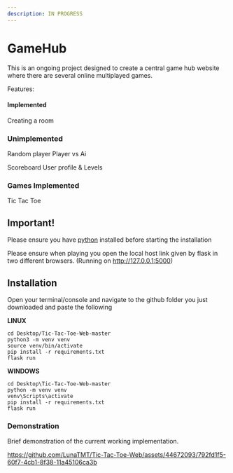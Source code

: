 ```yaml
---
description: IN PROGRESS
---
```


# GameHub

This is an ongoing project designed to create a central game hub website where there are several online multiplayed games. 

Features:
#### Implemented
Creating a room 

### Unimplemented
Random player
Player vs Ai

Scoreboard
User profile & Levels

### Games Implemented
Tic Tac Toe


## Important!

Please ensure you have [python](https://www.python.org/downloads/) installed before starting the installation

Please ensure when playing you open the local host link given by flask in two different browsers.
(Running on http://127.0.0.1:5000)

## Installation

Open your terminal/console and navigate to the github folder you just downloaded and paste the following

**LINUX**

```
cd Desktop/Tic-Tac-Toe-Web-master
python3 -m venv venv
source venv/bin/activate
pip install -r requirements.txt
flask run
```

**WINDOWS**

```
cd Desktop\Tic-Tac-Toe-Web-master
python -m venv venv
venv\Scripts\activate
pip install -r requirements.txt
flask run
```

### Demonstration

Brief demonstration of the current working implementation.

https://github.com/LunaTMT/Tic-Tac-Toe-Web/assets/44672093/792fd1f5-60f7-4cb1-8f38-11a45106ca3b


